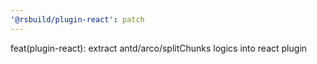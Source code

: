 ```yaml
---
'@rsbuild/plugin-react': patch
---
```


feat(plugin-react): extract antd/arco/splitChunks logics into react plugin
